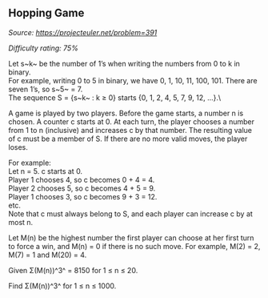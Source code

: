 Hopping Game
------------

*Source: https://projecteuler.net/problem=391*


*Difficulty rating: 75%*

Let s~k~ be the number of 1’s when writing the numbers from 0 to k in
binary.\
 For example, writing 0 to 5 in binary, we have 0, 1, 10, 11, 100, 101.
There are seven 1’s, so s~5~ = 7.\
 The sequence S = {s~k~ : k ≥ 0} starts {0, 1, 2, 4, 5, 7, 9, 12, ...}.\

A game is played by two players. Before the game starts, a number n is
chosen. A counter c starts at 0. At each turn, the player chooses a
number from 1 to n (inclusive) and increases c by that number. The
resulting value of c must be a member of S. If there are no more valid
moves, the player loses.

For example:\
 Let n = 5. c starts at 0.\
 Player 1 chooses 4, so c becomes 0 + 4 = 4.\
 Player 2 chooses 5, so c becomes 4 + 5 = 9.\
 Player 1 chooses 3, so c becomes 9 + 3 = 12.\
 etc.\
 Note that c must always belong to S, and each player can increase c by
at most n.

Let M(n) be the highest number the first player can choose at her first
turn to force a win, and M(n) = 0 if there is no such move. For example,
M(2) = 2, M(7) = 1 and M(20) = 4.

Given Σ(M(n))^3^ = 8150 for 1 ≤ n ≤ 20.

Find Σ(M(n))^3^ for 1 ≤ n ≤ 1000.

